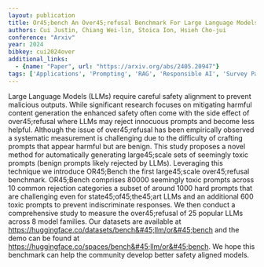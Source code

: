 ```yaml
---
layout: publication
title: Or45;bench An Over45;refusal Benchmark For Large Language Models
authors: Cui Justin, Chiang Wei-lin, Stoica Ion, Hsieh Cho-jui
conference: "Arxiv"
year: 2024
bibkey: cui2024over
additional_links:
  - {name: "Paper", url: "https://arxiv.org/abs/2405.20947"}
tags: ['Applications', 'Prompting', 'RAG', 'Responsible AI', 'Survey Paper']
---
```

Large Language Models (LLMs) require careful safety alignment to prevent malicious outputs. While significant research focuses on mitigating harmful content generation the enhanced safety often come with the side effect of over45;refusal where LLMs may reject innocuous prompts and become less helpful. Although the issue of over45;refusal has been empirically observed a systematic measurement is challenging due to the difficulty of crafting prompts that appear harmful but are benign. This study proposes a novel method for automatically generating large45;scale sets of seemingly toxic prompts (benign prompts likely rejected by LLMs). Leveraging this technique we introduce OR45;Bench the first large45;scale over45;refusal benchmark. OR45;Bench comprises 80000 seemingly toxic prompts across 10 common rejection categories a subset of around 1000 hard prompts that are challenging even for state45;of45;the45;art LLMs and an additional 600 toxic prompts to prevent indiscriminate responses. We then conduct a comprehensive study to measure the over45;refusal of 25 popular LLMs across 8 model families. Our datasets are available at https://huggingface.co/datasets/bench&#45;llm/or&#45;bench and the demo can be found at https://huggingface.co/spaces/bench&#45;llm/or&#45;bench. We hope this benchmark can help the community develop better safety aligned models.
